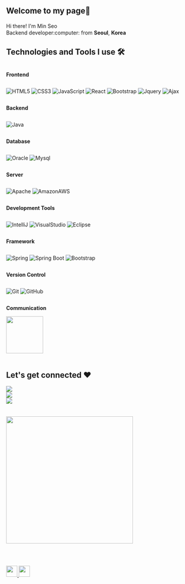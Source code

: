 <h2 align="left"> Welcome to my page🥰 </h2>
<p> Hi there! I'm Min Seo<img src="https://user-images.githubusercontent.com/42378118/110234147-e3259600-7f4e-11eb-95be-0c4047144dea.gif" width="16"><br />
    Backend developer:computer: from <b>Seoul</b>, <b>Korea</b> <img src="https://github.com/Dev-miiing/Dev-miiing/assets/139543251/46e04333-01d0-4ccc-a220-f6fa53376fd7" width="15"/></p> 
<h2 align="left"> Technologies and Tools I use 🛠️ </h2>
<div style="display:flex; flex-direction:column; align-items:flex-start;">
<!-- Frontend -->
<p><strong>Frontend</strong></p>
<div>
    
![HTML5](https://img.shields.io/badge/-HTML5-F05032?style=for-the-badge&logo=html5&logoColor=ffffff)
![CSS3](https://img.shields.io/badge/-CSS3-007ACC?style=for-the-badge&logo=css3)
![JavaScript](https://img.shields.io/badge/-JavaScript-%23F7DF1C?style=for-the-badge&logo=javascript&logoColor=000000&labelColor=%23F7DF1C&color=%23FFCE5A)
![React](https://img.shields.io/badge/-React-222222?style=for-the-badge&logo=react)
![Bootstrap](https://img.shields.io/badge/bootstrap-7952B3?style=for-the-badge&logo=bootstrap&logoColor=white)
![Jquery](https://img.shields.io/badge/JQuery-0769AD?style=for-the-badge&logo=jquery&logoColor=white)
![Ajax](https://img.shields.io/badge/Ajax-00758F?style=for-the-badge&logo=ajax&logoColor=white)
</div>
<!-- Backend -->
<p><strong>Backend</strong></p>
<div>
    
![Java](https://img.shields.io/badge/Java-007396?style=for-the-badge&logo=Java&logoColor=white)
</div>
<!-- Database -->
<p><strong>Database</strong></p>
<div>
    
![Oracle](https://img.shields.io/badge/oracle-F80000?style=for-the-badge&logo=oracle&logoColor=white)
![Mysql](https://img.shields.io/badge/mysql-4479A1?style=for-the-badge&logo=mysql&logoColor=white)
</div>
<!-- Server -->
<p><strong>Server</strong></p>
<div>
    
![Apache](https://img.shields.io/badge/apachetomcat-F8DC75?style=for-the-badge&logo=apachetomcat&logoColor=black)
![AmazonAWS](https://img.shields.io/badge/AmazonAWS-232F3E?style=for-the-badge&logo=amazonaws&logoColor=white)
</div>
<!-- Development Tools -->
<p><strong>Development Tools</strong></p>
<div>
    
![IntelliJ](https://img.shields.io/badge/IntelliJIDEA-000000?style=for-the-badge&logo=intellij-idea&logoColor=white)
![VisualStudio](https://img.shields.io/badge/VisualStudioCode-007ACC?style=for-the-badge&logo=visual-studio-code&logoColor=white)
![Eclipse](https://img.shields.io/badge/EclipseIDE-2C2255?style=for-the-badge&logo=eclipse-ide&logoColor=white)
</div>
<!-- Framework -->
<p><strong>Framework</strong></p>
<div>

![Spring](https://img.shields.io/badge/Spring-6DB33F?style=for-the-badge&logo=spring&logoColor=white)
![Spring Boot](https://img.shields.io/badge/SpringBoot-6DB33F?style=for-the-badge&logo=spring-boot&logoColor=white)
![Bootstrap](https://img.shields.io/badge/bootstrap-7952B3?style=for-the-badge&logo=bootstrap&logoColor=white)
</div>
<!-- Version Control -->
<p><strong>Version Control</strong></p>
<div>
    
![Git](https://img.shields.io/badge/-Git-F05032?style=for-the-badge&logo=git&logoColor=ffffff)
![GitHub](https://img.shields.io/badge/GitHub-181717?style=for-the-badge&logo=github&logoColor=white)
</div>
<!-- Communication -->
<p><strong>Communication</strong></p>
<div>
</div>
        
<img src="https://github.com/Dev-miiing/Dev-miiing/assets/139543251/738fdba1-444b-4016-ab8a-9473f7e0c076"  width="100" style="margin-right: 5px;" >
<br />
<h2 align="left"> Let's get connected ❤️ </h2>
<a href="https://www.instagram.com/dev_miiing">
    <img src="https://img.shields.io/badge/Instagram-E4405F?style=for-the-badge&logo=Instagram&logoColor=white"> 
</a>
<a href="https://open.kakao.com/o/sg0p6Pzf">
    <img src="https://img.shields.io/badge/KakaoTalk-FFCD00?style=for-the-badge&logoColor=black&logo=KakaoTalk"> 
</a>
<a href="https://velog.io/@dev_miiing">
    <img src="https://img.shields.io/badge/Velog-20c997?style=for-the-badge&logo=Vimeo&logoColor=white"> 
</a>
<br />
<br />
<img src=https://github.com/Dev-miiing/Dev-miiing/assets/139543251/16bb97e3-d4ef-4ef8-b13f-850f0a392408" width="343" style="margin-right: 5px;" >
<br />

---
<p align="center">
  <a href="https://github.com/Dev-miiing" title="GitHub Dev-miiing">
    <img src="https://img.shields.io/github/followers/Dev-miiing?label=follow&style=social" alt-text="GitHub Dev-miiing" height="30"/>
  </a>
  <a href="https://www.youtube.com/@mongseo1124" title="Dev-miiing by 몽서">
    <img src="https://img.shields.io/youtube/channel/subscribers/UCCk9s6h1ze70lbq_xyHgbdw?style=social" alt-text="Youtube Channel Subscribers" height="30"/>
  </a>
</p>
